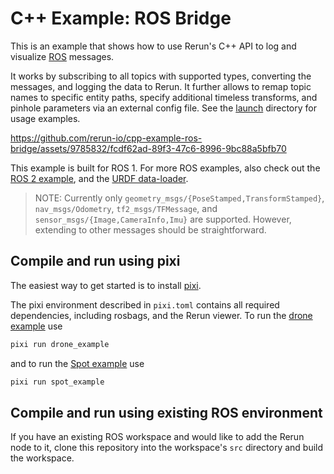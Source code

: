 # C++ Example: ROS Bridge

This is an example that shows how to use Rerun's C++ API to log and visualize [ROS](https://www.ros.org/) messages. 

It works by subscribing to all topics with supported types, converting the messages, and logging the data to Rerun. It further allows to remap topic names to specific entity paths, specify additional timeless transforms, and pinhole parameters via an external config file. See the [launch](https://github.com/rerun-io/cpp-example-ros-bridge/tree/main/rerun_bridge/launch) directory for usage examples.

https://github.com/rerun-io/cpp-example-ros-bridge/assets/9785832/fcdf62ad-89f3-47c6-8996-9bc88a5bfb70

This example is built for ROS 1. For more ROS examples, also check out the [ROS 2 example](https://www.rerun.io/docs/howto/ros2-nav-turtlebot), and the [URDF data-loader](https://github.com/rerun-io/rerun-loader-python-example-urdf).

> NOTE: Currently only `geometry_msgs/{PoseStamped,TransformStamped}`, `nav_msgs/Odometry`,  `tf2_msgs/TFMessage`, and `sensor_msgs/{Image,CameraInfo,Imu}` are supported. However, extending to other messages should be straightforward.

## Compile and run using pixi
The easiest way to get started is to install [pixi](https://prefix.dev/docs/pixi/overview).

The pixi environment described in `pixi.toml` contains all required dependencies, including rosbags, and the Rerun viewer. To run the [drone example](https://fpv.ifi.uzh.ch/datasets/) use
```bash
pixi run drone_example
```
and to run the [Spot example](http://ptak.felk.cvut.cz/darpa-subt/qualification_videos/spot/) use
```bash
pixi run spot_example
```

## Compile and run using existing ROS environment
If you have an existing ROS workspace and would like to add the Rerun node to it, clone this repository into the workspace's `src` directory and build the workspace.

